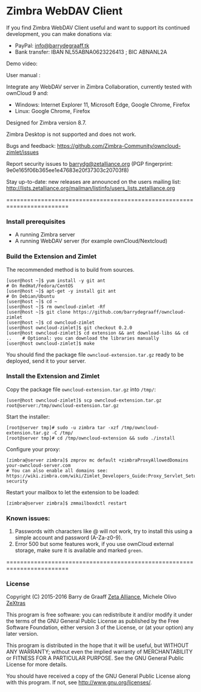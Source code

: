 Zimbra WebDAV Client
==========

If you find Zimbra WebDAV Client useful and want to support its continued development, you can make donations via:
- PayPal: info@barrydegraaff.tk
- Bank transfer: IBAN NL55ABNA0623226413 ; BIC ABNANL2A

Demo video: 

User manual : 

Integrate any WebDAV server in Zimbra Collaboration, currently tested with ownCloud 9 and:
- Windows: Internet Explorer 11, Microsoft Edge, Google Chrome, Firefox
- Linux: Google Chrome, Firefox

Designed for Zimbra version 8.7.

Zimbra Desktop is not supported and does not work.

Bugs and feedback: https://github.com/Zimbra-Community/owncloud-zimlet/issues

Report security issues to barrydg@zetalliance.org (PGP fingerprint: 9e0e165f06b365ee1e47683e20f37303c20703f8)

Stay up-to-date: new releases are announced on the users mailing list: http://lists.zetalliance.org/mailman/listinfo/users_lists.zetalliance.org

========================================================================

### Install prerequisites
  - A running Zimbra server
  - A running WebDAV server (for example ownCloud/Nextcloud)

### Build the Extension and Zimlet
The recommended method is to build from sources.

    [user@host ~]$ yum install -y git ant                                      # On RedHat/Fedora/CentOS
    [user@host ~]$ apt-get -y install git ant                                  # On Debian/Ubuntu
    [user@host ~]$ cd ~
    [user@host ~]$ rm owncloud-zimlet -Rf
    [user@host ~]$ git clone https://github.com/barrydegraaff/owncloud-zimlet
    [user@host ~]$ cd owncloud-zimlet
    [user@host owncloud-zimlet]$ git checkout 0.2.0
    [user@host owncloud-zimlet]$ cd extension && ant download-libs && cd ..    # Optional: you can download the libraries manually
    [user@host owncloud-zimlet]$ make

You should find the package file `owncloud-extension.tar.gz` ready to be deployed, send it to your server.

### Install the Extension and Zimlet
Copy the package file `owncloud-extension.tar.gz` into `/tmp/`:

    [user@host owncloud-zimlet]$ scp owncloud-extension.tar.gz root@server:/tmp/owncloud-extension.tar.gz
    
Start the installer:
    
    [root@server tmp]# sudo -u zimbra tar -xzf /tmp/owncloud-extension.tar.gz -C /tmp/
    [root@server tmp]# cd /tmp/owncloud-extension && sudo ./install

Configure your proxy:

	[zimbra@server zimbra]$ zmprov mc default +zimbraProxyAllowedDomains your-owncloud-server.com
    # You can also enable all domains see: https://wiki.zimbra.com/wiki/Zimlet_Developers_Guide:Proxy_Servlet_Setup security  
     
Restart your mailbox to let the extension to be loaded:

	[zimbra@server zimbra]$ zmmailboxdctl restart

### Known issues:

1. Passwords with characters like @ will not work, try to install this using a simple account and password (A-Za-z0-9).
2. Error 500 but some features work, if you use ownCloud external storage, make sure it is available and marked `green`.

========================================================================

### License

Copyright (C) 2015-2016  Barry de Graaff [Zeta Alliance](http://www.zetalliance.org/), Michele Olivo [ZeXtras](https://www.zextras.com/)

This program is free software: you can redistribute it and/or modify
it under the terms of the GNU General Public License as published by
the Free Software Foundation, either version 3 of the License, or
(at your option) any later version.

This program is distributed in the hope that it will be useful,
but WITHOUT ANY WARRANTY; without even the implied warranty of
MERCHANTABILITY or FITNESS FOR A PARTICULAR PURPOSE.  See the
GNU General Public License for more details.

You should have received a copy of the GNU General Public License
along with this program.  If not, see http://www.gnu.org/licenses/.

